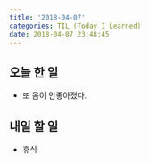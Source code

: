 ```yaml
---
title: '2018-04-07'
categories: TIL (Today I Learned)
date: 2018-04-07 23:48:45
---
```


## 오늘 한 일
  * 또 몸이 안좋아졌다.

## 내일 할 일
  * 휴식